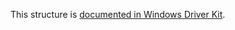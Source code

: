 This structure is [documented in Windows Driver Kit](https://learn.microsoft.com/en-us/windows-hardware/drivers/ddi/ntifs/ns-ntifs-file_known_folder_information).
